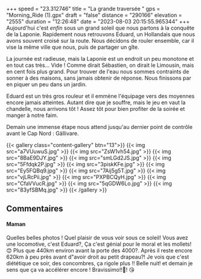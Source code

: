 +++
speed = "23.312746"
title = "La grande traversée "
gps = "Morning_Ride (1).gpx"
draft = "false"
distance = "290166"
elevation = "2555"
duration = "12:26:48"
date = "2023-08-03 20:15:55.965344"
+++
Aujourd'hui c'est _enfin_ sous un grand soleil que nous partons à la conquête de la Laponie. Rapidement nous retrouvons Eduard, un Hollandais que nous avons souvent croisé sur la route. Nous décidons de rouler ensemble, car il vise la même ville que nous, puis de partager un gîte.

La journée est radieuse, mais la Laponie est un endroit un peu monotone et en tout cas très... Vide ! Comme dirait Sébastien, on dirait le Limousin, mais en cent fois plus grand. Pour trouver de l'eau nous sommes contraints de sonner à des maisons, sans jamais obtenir de réponse. Nous finissons par en piquer un peu dans un jardin. 

Eduard est un très gros rouleur et il emmène l'équipage vers des moyennes encore jamais atteintes. Autant dire que je souffre, mais le jeu en vaut la chandelle, nous arrivons tôt ! Assez tôt pour bien profiter de la soirée et manger à notre faim. 

Demain une immense étape nous attend jusqu'au dernier point de contrôle avant le Cap Nord : Gällivare.

{{< gallery class="content-gallery" btn="13">}}
{{< img src="a7VUuwuS.jpg" >}}
{{< img src="ZsW1vh54.jpg" >}}
{{< img src="8BaE9DJY.jpg" >}}
{{< img src="smLGd2JS.jpg" >}}
{{< img src="5Ffdqk2P.jpg" >}}
{{< img src="3piskKFe.jpg" >}}
{{< img src="Ey5FQBq9.jpg" >}}
{{< img src="7Aij5g5T.jpg" >}}
{{< img src="vjLRcPii.jpg" >}}
{{< img src="PXPBCQyH.jpg" >}}
{{< img src="CfaVVucR.jpg" >}}
{{< img src="5qGDW6Lo.jpg" >}}
{{< img src="83yfSBMq.jpg" >}}
{{< /gallery >}}

## Commentaires
#### Maman
Quelles belles photos ! Quel plaisir de vous voir sous ce soleil! Vous avez une locomotive, c'est Eduard?, Ça c'est génial pour le moral et les mollets!😊
Plus que 440km environ avant la porte des 4000?. Après il reste encore 620km à peu près avant d"avoir droit au petit drapeau?!
Je vois que c'est diététique ce soir, des concombres, ça rigole plus !!
Belle nuit! et demain je sens que ça va accélérer encore ! Bravissimo!!🙂!
😘
